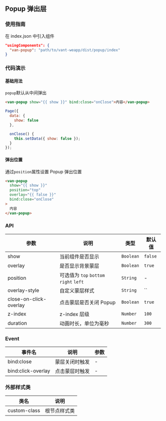 ## Popup 弹出层

### 使用指南
在 index.json 中引入组件
```json
"usingComponents": {
  "van-popup": "path/to/vant-weapp/dist/popup/index"
}
```
### 代码演示

#### 基础用法
`popup`默认从中间弹出

```html
<van-popup show="{{ show }}" bind:close="onClose">内容</van-popup>
```

```javascript
Page({
  data: {
    show: false
  },

  onClose() {
    this.setData({ show: false });
  }
});
```

#### 弹出位置
通过`position`属性设置 Popup 弹出位置

```html
<van-popup
  show="{{ show }}"
  position="top"
  overlay="{{ false }}"
  bind:close="onClose"
>
  内容
</van-popup>
```

### API

| 参数 | 说明 | 类型 | 默认值 |
|-----------|-----------|-----------|-------------|
| show | 当前组件是否显示 | `Boolean` | `false` |
| overlay | 是否显示背景蒙层 | `Boolean` | `true` |
| position | 可选值为 `top` `bottom` `right` `left` | `String` | - |
| overlay-style | 自定义蒙层样式 | `String` | `` |
| close-on-click-overlay | 点击蒙层是否关闭 Popup | `Boolean` | `true` |
| z-index | z-index 层级 | `Number` | `100` |
| duration | 动画时长，单位为毫秒 | `Number` | `300` |

### Event

| 事件名 | 说明 | 参数 |
|-----------|-----------|-----------|
| bind:close | 蒙层关闭时触发 | - |
| bind:click-overlay | 点击蒙层时触发 | - |

### 外部样式类

| 类名 | 说明 |
|-----------|-----------|
| custom-class | 根节点样式类 |
